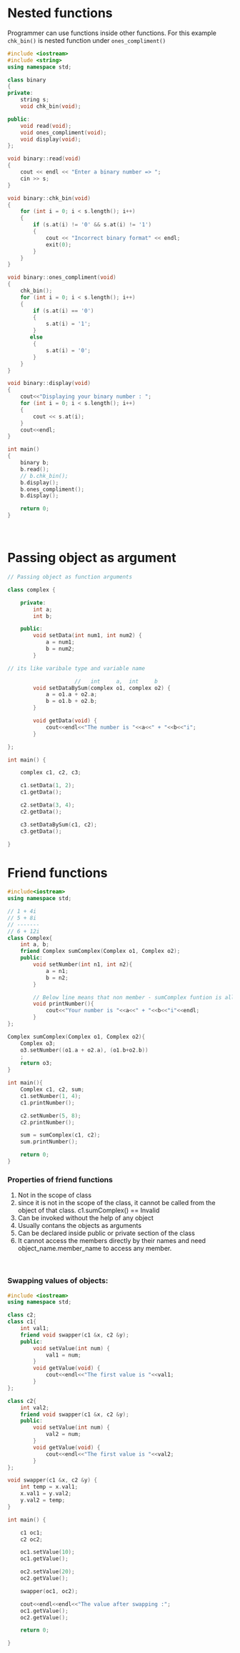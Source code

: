 # Nested functions

Programmer can use functions inside other functions.
For this example `chk_bin()` is nested function under `ones_compliment()`

```cpp
#include <iostream>
#include <string>
using namespace std;

class binary
{
private:
    string s;
    void chk_bin(void);

public:
    void read(void);
    void ones_compliment(void);
    void display(void);
};

void binary::read(void)
{
    cout << endl << "Enter a binary number => ";
    cin >> s;
}

void binary::chk_bin(void)
{
    for (int i = 0; i < s.length(); i++)
    {
        if (s.at(i) != '0' && s.at(i) != '1')
        {
            cout << "Incorrect binary format" << endl;
            exit(0);
        }
    }
}

void binary::ones_compliment(void)
{
    chk_bin();
    for (int i = 0; i < s.length(); i++)
    {
        if (s.at(i) == '0')
        {
            s.at(i) = '1';
        }
       else
        {
            s.at(i) = '0';
        }
    }
}

void binary::display(void)
{
    cout<<"Displaying your binary number : ";
    for (int i = 0; i < s.length(); i++)
    {
        cout << s.at(i);
    }
    cout<<endl;
}

int main()
{
    binary b;
    b.read();
    // b.chk_bin();
    b.display();
    b.ones_compliment();
    b.display();

    return 0;
}

```

<br>

# Passing object as argument

```cpp
// Passing object as function arguments

class complex {

    private:
        int a;
        int b;

    public:
        void setData(int num1, int num2) {
            a = num1;
            b = num2;
        }

// its like varibale type and variable name

                     //   int     a,  int     b
        void setDataBySum(complex o1, complex o2) {
            a = o1.a + o2.a;
            b = o1.b + o2.b;
        }

        void getData(void) {
            cout<<endl<<"The number is "<<a<<" + "<<b<<"i";
        }

};

int main() {

    complex c1, c2, c3;

    c1.setData(1, 2);
    c1.getData();

    c2.setData(3, 4);
    c2.getData();

    c3.setDataBySum(c1, c2);
    c3.getData();

}

```

# Friend functions

```cpp
#include<iostream>
using namespace std;

// 1 + 4i
// 5 + 8i
// -------
// 6 + 12i 
class Complex{
    int a, b;
    friend Complex sumComplex(Complex o1, Complex o2);
    public:
        void setNumber(int n1, int n2){
            a = n1;
            b = n2;
        }

        // Below line means that non member - sumComplex funtion is allowed to do anything with my private parts (members)
        void printNumber(){
            cout<<"Your number is "<<a<<" + "<<b<<"i"<<endl;
        }
};

Complex sumComplex(Complex o1, Complex o2){
    Complex o3;
    o3.setNumber((o1.a + o2.a), (o1.b+o2.b))
    ;
    return o3;
}

int main(){
    Complex c1, c2, sum;
    c1.setNumber(1, 4);
    c1.printNumber();

    c2.setNumber(5, 8);
    c2.printNumber();

    sum = sumComplex(c1, c2);
    sum.printNumber();

    return 0;
}

```

### Properties of friend functions

1. Not in the scope of class
2. since it is not in the scope of the class, it cannot be called from the object of that class. c1.sumComplex() == Invalid
3. Can be invoked without the help of any object
4. Usually contans the objects as arguments
5. Can be declared inside public or private section of the class
6. It cannot access the members directly by their names and need object_name.member_name to access any member.
 
<br>

### Swapping values of objects:

```cpp
#include <iostream>
using namespace std;

class c2;
class c1{
    int val1;
    friend void swapper(c1 &x, c2 &y);
    public:
        void setValue(int num) {
            val1 = num;
        }
        void getValue(void) {
            cout<<endl<<"The first value is "<<val1;
        }
};

class c2{
    int val2;
    friend void swapper(c1 &x, c2 &y);
    public:
        void setValue(int num) {
            val2 = num;
        }
        void getValue(void) {
            cout<<endl<<"The first value is "<<val2;
        }
};

void swapper(c1 &x, c2 &y) {
    int temp = x.val1;
    x.val1 = y.val2;
    y.val2 = temp;
}

int main() {

    c1 oc1;
    c2 oc2;

    oc1.setValue(10);
    oc1.getValue();

    oc2.setValue(20);
    oc2.getValue();

    swapper(oc1, oc2);

    cout<<endl<<endl<<"The value after swapping :";
    oc1.getValue();
    oc2.getValue();

    return 0;

}
```